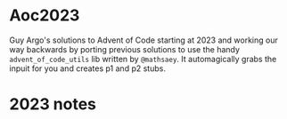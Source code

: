 # Aoc2023

Guy Argo's solutions to Advent of Code starting at 2023 and working our
way backwards by porting previous solutions to use the handy `advent_of_code_utils`
lib written by `@mathsaey`. It automagically grabs the inpuit for you and
creates p1 and p2 stubs.

# 2023 notes


